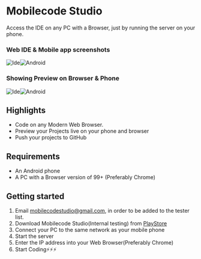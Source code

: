 # Mobilecode Studio

Access the IDE on any PC with a Browser, just by running the server on your phone.

### Web IDE & Mobile app screenshots
![Ide](./assets/ide.PNG)![Android](./assets/phone.PNG)

### Showing Preview on Browser & Phone
![Ide](./assets/2048-ide.PNG)![Android](./assets/2048-phone.PNG)

## Highlights

- Code on any Modern Web Browser.
- Preview your Projects live on your phone and browser
- Push your projects to GitHub
<!--- NodeJS project support-->

## Requirements

- An Android phone
- A PC with a Browser version of 99+ (Preferably Chrome)


## Getting started

<!--1. Download [MobileCodeServer](https://mobilecodeserver.org) from [PlayStore](https://play.google.com/com.distino.mobilecodeserver)-->
1. Email mobilecodestudio@gmail.com, in order to be added to the tester list.
1. Download Mobilecode Studio(Internal testing) from [PlayStore](https://play.google.com/apps/internaltest/4700872246114555219)
2. Connect your PC to the same network as your mobile phone
3. Start the server
3. Enter the IP address into your Web Browser(Preferably Chrome)
4. Start Coding⚡⚡⚡
